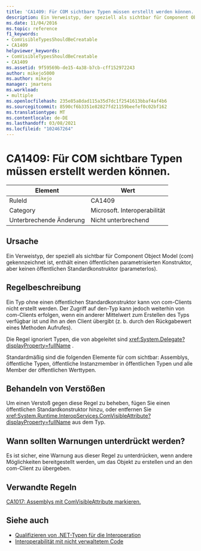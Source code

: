 ```yaml
---
title: 'CA1409: Für COM sichtbare Typen müssen erstellt werden können.'
description: Ein Verweistyp, der speziell als sichtbar für Component Object Model (com) gekennzeichnet ist, enthält einen öffentlichen parametrisierten Konstruktor, aber keinen öffentlichen Standardkonstruktor (parameterlos).
ms.date: 11/04/2016
ms.topic: reference
f1_keywords:
- ComVisibleTypesShouldBeCreatable
- CA1409
helpviewer_keywords:
- ComVisibleTypesShouldBeCreatable
- CA1409
ms.assetid: 9f59569b-de15-4a38-b7cb-cff152972243
author: mikejo5000
ms.author: mikejo
manager: jmartens
ms.workload:
- multiple
ms.openlocfilehash: 235e85a8dad115a35d7dc1f2541613bbaf4af4b6
ms.sourcegitcommit: 8590cf6b3351e82827fd21159beefef0c02bf162
ms.translationtype: MT
ms.contentlocale: de-DE
ms.lasthandoff: 03/08/2021
ms.locfileid: "102467264"
---
```

# <a name="ca1409-com-visible-types-should-be-creatable"></a>CA1409: Für COM sichtbare Typen müssen erstellt werden können.

|Element|Wert|
|-|-|
|RuleId|CA1409|
|Category|Microsoft. Interoperabilität|
|Unterbrechende Änderung|Nicht unterbrechend|

## <a name="cause"></a>Ursache
Ein Verweistyp, der speziell als sichtbar für Component Object Model (com) gekennzeichnet ist, enthält einen öffentlichen parametrisierten Konstruktor, aber keinen öffentlichen Standardkonstruktor (parameterlos).

## <a name="rule-description"></a>Regelbeschreibung
Ein Typ ohne einen öffentlichen Standardkonstruktor kann von com-Clients nicht erstellt werden. Der Zugriff auf den-Typ kann jedoch weiterhin von com-Clients erfolgen, wenn ein anderer Mittelwert zum Erstellen des Typs verfügbar ist und ihn an den Client übergibt (z. b. durch den Rückgabewert eines Methoden Aufrufes).

Die Regel ignoriert Typen, die von abgeleitet sind <xref:System.Delegate?displayProperty=fullName> .

Standardmäßig sind die folgenden Elemente für com sichtbar: Assemblys, öffentliche Typen, öffentliche Instanzmember in öffentlichen Typen und alle Member der öffentlichen Werttypen.

## <a name="how-to-fix-violations"></a>Behandeln von Verstößen
Um einen Verstoß gegen diese Regel zu beheben, fügen Sie einen öffentlichen Standardkonstruktor hinzu, oder entfernen Sie <xref:System.Runtime.InteropServices.ComVisibleAttribute?displayProperty=fullName> aus dem Typ.

## <a name="when-to-suppress-warnings"></a>Wann sollten Warnungen unterdrückt werden?
Es ist sicher, eine Warnung aus dieser Regel zu unterdrücken, wenn andere Möglichkeiten bereitgestellt werden, um das Objekt zu erstellen und an den com-Client zu übergeben.

## <a name="related-rules"></a>Verwandte Regeln
[CA1017: Assemblys mit ComVisibleAttribute markieren.](/dotnet/fundamentals/code-analysis/quality-rules/ca1017)

## <a name="see-also"></a>Siehe auch

- [Qualifizieren von .NET-Typen für die Interoperation](/dotnet/framework/interop/qualifying-net-types-for-interoperation)
- [Interoperabilität mit nicht verwaltetem Code](/dotnet/framework/interop/index)
